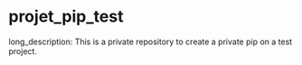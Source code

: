 # projet_pip_test
long_description: This is a private repository to create a private pip on a test project.
